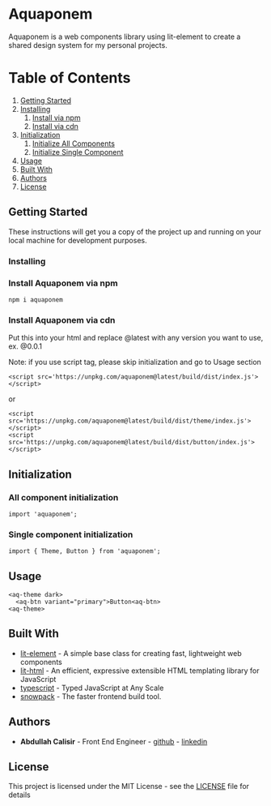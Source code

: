 # Aquaponem

Aquaponem is a web components library using lit-element to create a shared design system for my personal projects.

# Table of Contents

1. [Getting Started](#getting-started)
2. [Installing](#installing)
   1. [Install via npm](#install-aquaponem-via-npm)
   2. [Install via cdn](#install-aquaponem-via-cdn)
3. [Initialization](#initialization)
   1. [Initialize All Components](#all-component-initialization)
   2. [Initialize Single Component](#single-component-initialization)
4. [Usage](#usage)
5. [Built With](#built-with)
6. [Authors](#authors)
7. [License](#license)

## Getting Started

These instructions will get you a copy of the project up and running on your local machine for development purposes.

### Installing

### Install Aquaponem via npm

```
npm i aquaponem
```

### Install Aquaponem via cdn

Put this into your html and replace @latest with any version you want to use, ex. @0.0.1

Note: if you use script tag, please skip initialization and go to Usage section

```
<script src='https://unpkg.com/aquaponem@latest/build/dist/index.js'></script>
```

or

```
<script src='https://unpkg.com/aquaponem@latest/build/dist/theme/index.js'></script>
<script src='https://unpkg.com/aquaponem@latest/build/dist/button/index.js'></script>
```

## Initialization

### All component initialization

```
import 'aquaponem';
```

### Single component initialization

```
import { Theme, Button } from 'aquaponem';
```

## Usage

```
<aq-theme dark>
  <aq-btn variant="primary">Button<aq-btn>
<aq-theme>
```

## Built With

- [lit-element](https://lit-element.polymer-project.org/) - A simple base class for creating fast, lightweight web components
- [lit-html](https://lit-html.polymer-project.org/) - An efficient, expressive extensible HTML templating library for JavaScript
- [typescript](https://www.typescriptlang.org/) - Typed JavaScript at Any Scale
- [snowpack](https://www.snowpack.dev/) - The faster frontend build tool.

## Authors

- **Abdullah Calisir** - Front End Engineer - [github](https://github.com/abdullahcalisir12) - [linkedin](https://www.linkedin.com/in/abdullahcalisir12/)

## License

This project is licensed under the MIT License - see the [LICENSE](LICENSE) file for details
